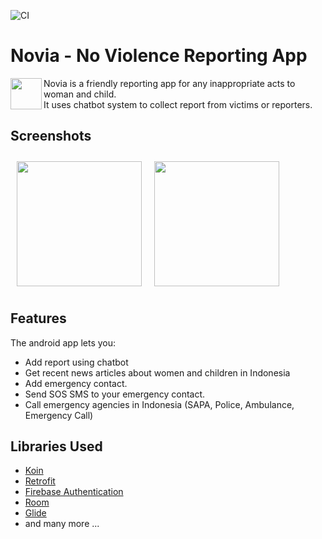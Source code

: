 ![CI](https://github.com/Novia-No-Violence-App-Report/app-novia/actions/workflows/file.yml/badge.svg)

# Novia - No Violence Reporting App

<img src="http://34.101.116.82/image/favicon.png" align="left"
width="50">

Novia is a friendly reporting app for any inappropriate acts to woman and child.
<br/>
It uses chatbot system to collect report from victims or reporters.

## Screenshots

[<img src="https://storage.googleapis.com/novia-files/screenshots/novia_home.png" align="left"
width="200"
    hspace="10" vspace="10">](/readme/Wallabag%20Article%20View.png)
[<img src="https://storage.googleapis.com/novia-files/screenshots/novia_chat.png" align="center"
width="200"
    hspace="10" vspace="10">](/readme/Wallabag%20Reading%20List.png)

## Features

The android app lets you:
- Add report using chatbot
- Get recent news articles about women and children in Indonesia
- Add emergency contact.
- Send SOS SMS to your emergency contact.
- Call emergency agencies in Indonesia (SAPA, Police, Ambulance, Emergency Call)

## Libraries Used

- [Koin](https://insert-koin.io)
- [Retrofit](https://square.github.io/retrofit/)
- [Firebase Authentication](https://firebase.google.com/docs/auth)
- [Room](https://developer.android.com/jetpack/androidx/releases/room?hl=id)
- [Glide](https://github.com/bumptech/glide)
- and many more ...
